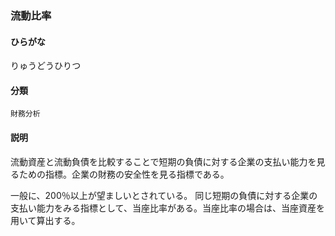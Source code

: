 <div style="display:none;">

## [あ行](securities-terms?id=あ行)
## [か行](securities-terms?id=か行)
## [さ行](securities-terms?id=さ行)
## [た行](securities-terms?id=た行)
## [な行](securities-terms?id=な行)
## [は行](securities-terms?id=は行)
## [ま行](securities-terms?id=ま行)
## [や行](securities-terms?id=や行)
## [ら行](securities-terms?id=ら行)

</div>

### 流動比率

#### ひらがな

りゅうどうひりつ

#### 分類

`財務分析`

#### 説明

流動資産と流動負債を比較することで短期の負債に対する企業の支払い能力を見るための指標。企業の財務の安全性を見る指標である。
 
一般に、200％以上が望ましいとされている。 同じ短期の負債に対する企業の支払い能力をみる指標として、当座比率がある。当座比率の場合は、当座資産を用いて算出する。

<div style="display:none;">

## [わ行](securities-terms?id=わ行)
## [英数字・記号](securities-terms?id=英数字・記号)

</div>

